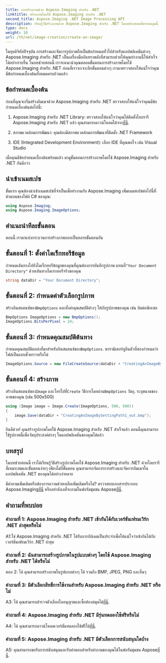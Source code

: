 ```yaml
---
title: การสร้างภาพด้วย Aspose.Imaging สำหรับ .NET
linktitle: สร้างภาพโดยใช้ Aspose.Imaging สำหรับ .NET
second_title: Aspose.Imaging .NET Image Processing API
description: เรียนรู้วิธีสร้างภาพด้วย Aspose.Imaging สำหรับ .NET ในบทช่วยสอนที่ครอบคลุมนี้
type: docs
weight: 10
url: /th/net/image-creation/create-an-image/
---
```

ในยุคดิจิทัลปัจจุบัน การสร้างและจัดการรูปภาพถือเป็นข้อกำหนดทั่วไปสำหรับแอปพลิเคชันต่างๆ Aspose.Imaging สำหรับ .NET เป็นเครื่องมืออันทรงพลังที่สามารถช่วยให้คุณทำงานนี้ให้สำเร็จได้อย่างราบรื่น ในบทช่วยสอนนี้ เราจะแนะนำคุณตลอดขั้นตอนการสร้างภาพโดยใช้ Aspose.Imaging สำหรับ .NET ก่อนที่เราจะเจาะลึกขั้นตอนต่างๆ เรามาตรวจสอบให้แน่ใจว่าคุณมีข้อกำหนดเบื้องต้นทั้งหมดครบถ้วนแล้ว

## ข้อกำหนดเบื้องต้น

ก่อนที่คุณจะเริ่มสร้างอิมเมจด้วย Aspose.Imaging สำหรับ .NET ตรวจสอบให้แน่ใจว่าคุณมีข้อกำหนดเบื้องต้นต่อไปนี้:

1. Aspose.Imaging สำหรับ .NET Library: ตรวจสอบให้แน่ใจว่าคุณได้ติดตั้งไลบรารี Aspose.Imaging สำหรับ .NET แล้ว คุณสามารถดาวน์โหลดได้จาก[ที่นี่](https://releases.aspose.com/imaging/net/).

2. สภาพแวดล้อมการพัฒนา: คุณต้องมีสภาพแวดล้อมการพัฒนาที่ติดตั้ง .NET Framework

3. IDE (Integrated Development Environment): เลือก IDE ที่คุณพอใจ เช่น Visual Studio

เมื่อคุณมีข้อกำหนดเบื้องต้นพร้อมแล้ว มาดูขั้นตอนการสร้างภาพโดยใช้ Aspose.Imaging สำหรับ .NET กันดีกว่า

## นำเข้าเนมสเปซ

ขั้นแรก คุณต้องนำเข้าเนมสเปซที่จำเป็นเพื่อทำงานกับ Aspose.Imaging เพิ่มเนมสเปซต่อไปนี้ที่ด้านบนของไฟล์ C# ของคุณ:


```csharp
using Aspose.Imaging;
using Aspose.Imaging.ImageOptions;
```

## คำแนะนำทีละขั้นตอน

ตอนนี้ เรามาแบ่งกระบวนการสร้างภาพออกเป็นหลายขั้นตอนกัน

## ขั้นตอนที่ 1: ตั้งค่าไดเร็กทอรีข้อมูล

 กำหนดเส้นทางไปยังไดเร็กทอรีข้อมูลของคุณที่คุณต้องการบันทึกรูปภาพ แทนที่`"Your Document Directory"` ด้วยเส้นทางไดเรกทอรีจริงของคุณ

```csharp
string dataDir = "Your Document Directory";
```

## ขั้นตอนที่ 2: กำหนดค่าตัวเลือกรูปภาพ

 สร้างอินสแตนซ์ของ`BmpOptions` และตั้งค่าคุณสมบัติต่างๆ ให้กับรูปภาพของคุณ เช่น บิตต่อพิกเซล

```csharp
BmpOptions ImageOptions = new BmpOptions();
ImageOptions.BitsPerPixel = 24;
```

## ขั้นตอนที่ 3: กำหนดคุณสมบัติต้นทาง

กำหนดคุณสมบัติแหล่งที่มาสำหรับอินสแตนซ์ของ`BmpOptions`. พารามิเตอร์บูลีนตัวที่สองกำหนดว่าไฟล์เป็นแบบชั่วคราวหรือไม่

```csharp
ImageOptions.Source = new FileCreateSource(dataDir + "CreatingAnImageBySettingPath_out.bmp", false);
```

## ขั้นตอนที่ 4: สร้างภาพ

 สร้างอินสแตนซ์ของ`Image` และโทรไปที่`Create` วิธีการโดยผ่าน`BmpOptions` วัตถุ. ระบุขนาดของภาพของคุณ (เช่น 500x500)

```csharp
using (Image image = Image.Create(ImageOptions, 500, 500))
{
    image.Save(dataDir + "CreatingAnImageBySettingPath1_out.bmp");
}
```

ยินดีด้วย! คุณสร้างรูปภาพโดยใช้ Aspose.Imaging สำหรับ .NET สำเร็จแล้ว ตอนนี้คุณสามารถใช้รูปภาพนี้เพื่อวัตถุประสงค์ต่างๆ ในแอปพลิเคชันของคุณได้แล้ว

## บทสรุป

ในบทช่วยสอนนี้ เราได้เรียนรู้วิธีสร้างรูปภาพโดยใช้ Aspose.Imaging สำหรับ .NET ด้วยไลบรารีที่เหมาะสมและขั้นตอนง่ายๆ เพียงไม่กี่ขั้นตอน คุณสามารถจัดการการสร้างและจัดการอิมเมจในแอปพลิเคชัน .NET ของคุณได้อย่างง่ายดาย

 มีคำถามเพิ่มเติมหรือต้องการความช่วยเหลือเพิ่มเติมหรือไม่? ตรวจสอบเอกสารประกอบ Aspose.Imaging[ที่นี่](https://reference.aspose.com/imaging/net/) หรืออย่าลังเลที่จะถามในฟอรัมชุมชน Aspose[ที่นี่](https://forum.aspose.com/).

## คำถามที่พบบ่อย

### คำถามที่ 1: Aspose.Imaging สำหรับ .NET เข้ากันได้กับเวอร์ชันเฟรมเวิร์ก .NET ล่าสุดหรือไม่

A1:ใช่ Aspose.Imaging สำหรับ .NET ได้รับการอัปเดตเป็นประจำเพื่อให้แน่ใจว่าเข้ากันได้กับเวอร์ชันเฟรมเวิร์ก .NET ล่าสุด

### คำถามที่ 2: ฉันสามารถสร้างรูปภาพในรูปแบบต่างๆ โดยใช้ Aspose.Imaging สำหรับ .NET ได้หรือไม่

ตอบ 2: ได้ คุณสามารถสร้างภาพในรูปแบบต่างๆ ได้ รวมถึง BMP, JPEG, PNG และอื่นๆ

### คำถามที่ 3: มีตัวเลือกสิทธิ์การใช้งานสำหรับ Aspose.Imaging สำหรับ .NET หรือไม่

 A3: ได้ คุณสามารถสำรวจตัวเลือกใบอนุญาตและซื้อห้องสมุดได้[ที่นี่](https://purchase.aspose.com/buy).

### คำถามที่ 4: Aspose.Imaging สำหรับ .NET มีรุ่นทดลองใช้ฟรีหรือไม่

 A4: ได้ คุณสามารถดาวน์โหลดเวอร์ชันทดลองใช้ฟรีได้[ที่นี่](https://releases.aspose.com/imaging/net/).

### คำถามที่ 5: Aspose.Imaging สำหรับ .NET มีตัวเลือกการสนับสนุนใดบ้าง

 A5: คุณสามารถขอรับการสนับสนุนและรับคำตอบสำหรับคำถามของคุณได้ในฟอรัมชุมชน Aspose[ที่นี่](https://forum.aspose.com/).